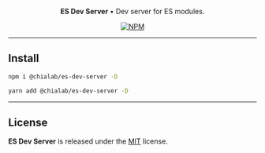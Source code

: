 <p align="center">
    <strong>ES Dev Server</strong> • Dev server for ES modules.
</p>

<p align="center">
    <a href="https://www.npmjs.com/package/@chialab/es-dev-server"><img alt="NPM" src="https://img.shields.io/npm/v/@chialab/es-dev-server.svg?style=flat-square"></a>
</p>

---

## Install

```sh
npm i @chialab/es-dev-server -D
```

```sh
yarn add @chialab/es-dev-server -D
```

---

## License

**ES Dev Server** is released under the [MIT](https://github.com/chialab/rna/blob/main/packages/es-dev-server/LICENSE) license.
